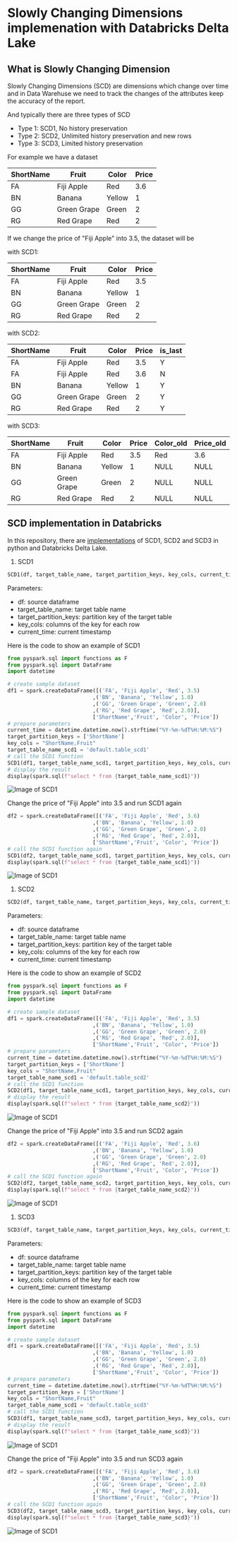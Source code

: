 # Slowly Changing Dimensions implemenation with Databricks Delta Lake

## What is Slowly Changing Dimension

Slowly Changing Dimensions (SCD) are dimensions which change over time and in Data Warehuse we need to track the changes of the attributes keep the accuracy of the report.

And typically there are three types of SCD

- Type 1: SCD1, No history preservation
- Type 2: SCD2, Unlimited history preservation and new rows
- Type 3: SCD3, Limited history preservation

For example we have a dataset

ShortName | Fruit | Color | Price
--------- | ----- | ----- | -----
FA | Fiji Apple | Red | 3.6
BN | Banana | Yellow | 1
GG | Green Grape | Green | 2
RG | Red Grape | Red | 2

If we change the price of "Fiji Apple" into 3.5, the dataset will be 

with SCD1:

ShortName | Fruit | Color | Price
--------- | ----- | ----- | -----
FA | Fiji Apple | Red | 3.5
BN | Banana | Yellow | 1
GG | Green Grape | Green | 2
RG | Red Grape | Red | 2

with SCD2:

ShortName | Fruit | Color | Price | is_last
--------- | ----- | ----- | ----- | -------
FA | Fiji Apple | Red | 3.5 | Y
FA | Fiji Apple | Red | 3.6 | N
BN | Banana | Yellow | 1 | Y
GG | Green Grape | Green | 2 | Y
RG | Red Grape | Red | 2 | Y

with SCD3:

ShortName | Fruit | Color | Price | Color_old | Price_old 
--------- | ----- | ----- | ----- | --------- | --------- 
FA | Fiji Apple | Red | 3.5 | Red | 3.6
BN | Banana | Yellow | 1 | NULL | NULL
GG | Green Grape | Green | 2 | NULL | NULL
RG | Red Grape | Red | 2 | NULL | NULL

## SCD implementation in Databricks

In this repository, there are [implementations](./SCD.py) of SCD1, SCD2 and SCD3 in python and Databricks Delta Lake.

1. SCD1

```python
SCD1(df, target_table_name, target_partition_keys, key_cols, current_time):
```

Parameters:

- df: source dataframe
- target_table_name: target table name 
- target_partition_keys: partition key of the target table
- key_cols: columns of the key for each row
- current_time: current timestamp

Here is the code to show an example of SCD1

```python
from pyspark.sql import functions as F
from pyspark.sql import DataFrame
import datetime

# create sample dataset
df1 = spark.createDataFrame([('FA', 'Fiji Apple', 'Red', 3.5)
                           ,('BN', 'Banana', 'Yellow', 1.0)
                           ,('GG', 'Green Grape', 'Green', 2.0)
                           ,('RG', 'Red Grape', 'Red', 2.0)], 
                           ['ShortName','Fruit', 'Color', 'Price'])
# prepare parameters
current_time = datetime.datetime.now().strftime("%Y-%m-%dT%H:%M:%S")
target_partition_keys = ['ShortName']
key_cols = "ShortName,Fruit"
target_table_name_scd1 = 'default.table_scd1'
# call the SCD1 function
SCD1(df1, target_table_name_scd1, target_partition_keys, key_cols, current_time)
# display the result
display(spark.sql(f"select * from {target_table_name_scd1}"))
```

![Image of SCD1](https://raw.githubusercontent.com/maye-msft/SlowlyChangingDimensionsInDeltaLake/main/images/SCD1-1.png)

Change the price of "Fiji Apple" into 3.5 and run SCD1 again

```python
df2 = spark.createDataFrame([('FA', 'Fiji Apple', 'Red', 3.6)
                           ,('BN', 'Banana', 'Yellow', 1.0)
                           ,('GG', 'Green Grape', 'Green', 2.0)
                           ,('RG', 'Red Grape', 'Red', 2.0)], 
                           ['ShortName','Fruit', 'Color', 'Price'])
# call the SCD1 function again
SCD1(df2, target_table_name_scd1, target_partition_keys, key_cols, current_time)
display(spark.sql(f"select * from {target_table_name_scd1}"))
```

![Image of SCD1](https://raw.githubusercontent.com/maye-msft/SlowlyChangingDimensionsInDeltaLake/main/images/SCD1-2.png)

1. SCD2

```python
SCD2(df, target_table_name, target_partition_keys, key_cols, current_time):
```

Parameters:

- df: source dataframe
- target_table_name: target table name 
- target_partition_keys: partition key of the target table
- key_cols: columns of the key for each row
- current_time: current timestamp

Here is the code to show an example of SCD2

```python
from pyspark.sql import functions as F
from pyspark.sql import DataFrame
import datetime

# create sample dataset
df1 = spark.createDataFrame([('FA', 'Fiji Apple', 'Red', 3.5)
                           ,('BN', 'Banana', 'Yellow', 1.0)
                           ,('GG', 'Green Grape', 'Green', 2.0)
                           ,('RG', 'Red Grape', 'Red', 2.0)], 
                           ['ShortName','Fruit', 'Color', 'Price'])
# prepare parameters
current_time = datetime.datetime.now().strftime("%Y-%m-%dT%H:%M:%S")
target_partition_keys = ['ShortName']
key_cols = "ShortName,Fruit"
target_table_name_scd1 = 'default.table_scd2'
# call the SCD1 function
SCD2(df1, target_table_name_scd1, target_partition_keys, key_cols, current_time)
# display the result
display(spark.sql(f"select * from {target_table_name_scd2}"))
```

![Image of SCD1](https://raw.githubusercontent.com/maye-msft/SlowlyChangingDimensionsInDeltaLake/main/images/SCD2-1.png)

Change the price of "Fiji Apple" into 3.5 and run SCD2 again

```python
df2 = spark.createDataFrame([('FA', 'Fiji Apple', 'Red', 3.6)
                           ,('BN', 'Banana', 'Yellow', 1.0)
                           ,('GG', 'Green Grape', 'Green', 2.0)
                           ,('RG', 'Red Grape', 'Red', 2.0)], 
                           ['ShortName','Fruit', 'Color', 'Price'])
# call the SCD1 function again
SCD2(df2, target_table_name_scd2, target_partition_keys, key_cols, current_time)
display(spark.sql(f"select * from {target_table_name_scd2}"))
```

![Image of SCD1](https://raw.githubusercontent.com/maye-msft/SlowlyChangingDimensionsInDeltaLake/main/images/SCD2-2.png)

1. SCD3

```python
SCD3(df, target_table_name, target_partition_keys, key_cols, current_time):
```

Parameters:

- df: source dataframe
- target_table_name: target table name 
- target_partition_keys: partition key of the target table
- key_cols: columns of the key for each row
- current_time: current timestamp

Here is the code to show an example of SCD3

```python
from pyspark.sql import functions as F
from pyspark.sql import DataFrame
import datetime

# create sample dataset
df1 = spark.createDataFrame([('FA', 'Fiji Apple', 'Red', 3.5)
                           ,('BN', 'Banana', 'Yellow', 1.0)
                           ,('GG', 'Green Grape', 'Green', 2.0)
                           ,('RG', 'Red Grape', 'Red', 2.0)], 
                           ['ShortName','Fruit', 'Color', 'Price'])
# prepare parameters
current_time = datetime.datetime.now().strftime("%Y-%m-%dT%H:%M:%S")
target_partition_keys = ['ShortName']
key_cols = "ShortName,Fruit"
target_table_name_scd1 = 'default.table_scd3'
# call the SCD1 function
SCD3(df1, target_table_name_scd3, target_partition_keys, key_cols, current_time)
# display the result
display(spark.sql(f"select * from {target_table_name_scd3}"))
```

![Image of SCD1](https://raw.githubusercontent.com/maye-msft/SlowlyChangingDimensionsInDeltaLake/main/images/SCD3-1.png)

Change the price of "Fiji Apple" into 3.5 and run SCD3 again

```python
df2 = spark.createDataFrame([('FA', 'Fiji Apple', 'Red', 3.6)
                           ,('BN', 'Banana', 'Yellow', 1.0)
                           ,('GG', 'Green Grape', 'Green', 2.0)
                           ,('RG', 'Red Grape', 'Red', 2.0)], 
                           ['ShortName','Fruit', 'Color', 'Price'])
# call the SCD1 function again
SCD3(df2, target_table_name_scd3, target_partition_keys, key_cols, current_time)
display(spark.sql(f"select * from {target_table_name_scd3}"))
```

![Image of SCD1](https://raw.githubusercontent.com/maye-msft/SlowlyChangingDimensionsInDeltaLake/main/images/SCD3-2.png)